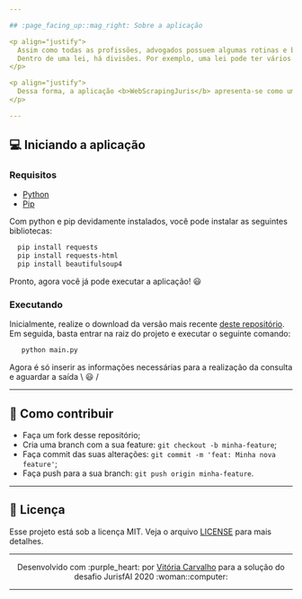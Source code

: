 ```yaml
---

## :page_facing_up::mag_right: Sobre a aplicação

<p align="justify">
  Assim como todas as profissões, advogados possuem algumas rotinas e boas práticas relacionadas ao seu trabalho. Ao analisar uma peça processual, o advogado precisa verificar toda informação ali escrita, com o intuito de encontrar uma possível brecha e usá-la ao seu favor. Uma dessas informações são as leis.
  Dentro de uma lei, há divisões. Por exemplo, uma lei pode ter vários artigos, artigos podem se dividir em parágrafos, parágrafos podem se dividir em incisos, incisos podem se dividir em alíneas e alíneas podem se dividir em itens, além de outros detalhes. No entanto, nem todas as leis utilizam essas divisões. Além disso, uma lei pode não estar mais em vigor, ou até mesmo uma de suas cláusulas pode não estar mais em vigor ou ter sido substituída por outra.
</p>

<p align="justify">
  Dessa forma, a aplicação <b>WebScrapingJuris</b> apresenta-se como um algoritmo para a automatização do processo de consulta das leis utilizando a técnica de Web Scraping para extrair e tratar os dados das consultas, a fim de fornecer informações úteis e de forma simples para o usuário.
</p>

---
```


## :computer: Iniciando a aplicação

### Requisitos

- [Python](https://www.python.org/downloads/)
- [Pip](https://pip.pypa.io/en/stable/installing/)

Com python e pip devidamente instalados, você pode instalar as seguintes bibliotecas:

```bash
  pip install requests
  pip install requests-html
  pip install beautifulsoup4
```
Pronto, agora você já pode executar a aplicação! :smiley:

### Executando

Inicialmente, realize o download da versão mais recente [deste repositório](<https://github.com/VitoriaCarvalho/WebScrapingJuris>). Em seguida, basta entrar na raiz do projeto e executar o seguinte comando:

```bash
   python main.py
```
Agora é só inserir as informações necessárias para a realização da consulta e aguardar a saída \ :smiley: /

---

## :muscle: Como contribuir

- Faça um fork desse repositório;
- Cria uma branch com a sua feature: `git checkout -b minha-feature`;
- Faça commit das suas alterações: `git commit -m 'feat: Minha nova feature'`;
- Faça push para a sua branch: `git push origin minha-feature`.

---

## :memo: Licença

Esse projeto está sob a licença MIT. Veja o arquivo [LICENSE](https://github.com/VitoriaCarvalho/WebScrapingJuris/blob/master/LICENSE) para mais detalhes.

---

<p align="center">Desenvolvido com :purple_heart: por <a href="https://www.linkedin.com/in/vit%C3%B3ria-carvalho-90210b19a/">Vitória Carvalho</a> para a solução do desafio JurisfAI 2020 :woman::computer:</p>

---
